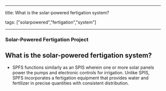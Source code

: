 
---

title: What is the solar-powered fertigation system?

tags: ["solarpowered","fertigation","system"]

---

### Solar-Powered Fertigation Project

## What is the solar-powered fertigation system?


 - SPFS functions similarly as an SPIS wherein one or more solar panels power the pumps and electronic controls for irrigation. Unlike SPIS, SPFS incorporates a fertigation equipment that provides water and fertilizer in precise quantities with consistent distribution.
